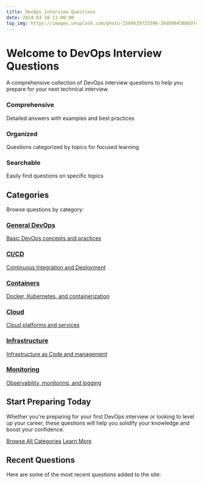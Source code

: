 ```yaml
---
title: DevOps Interview Questions
date: 2024-03-18 11:00:00
top_img: https://images.unsplash.com/photo-1504639725590-34d0984388bd?q=80&w=1974&auto=format&fit=crop
---
```


<div class="home-header">
  <h1>Welcome to DevOps Interview Questions</h1>
  <p class="subtitle">A comprehensive collection of DevOps interview questions to help you prepare for your next technical interview.</p>
</div>

<div class="features-section">
  <div class="feature">
    <i class="fas fa-book"></i>
    <h3>Comprehensive</h3>
    <p>Detailed answers with examples and best practices</p>
  </div>
  <div class="feature">
    <i class="fas fa-tags"></i>
    <h3>Organized</h3>
    <p>Questions categorized by topics for focused learning</p>
  </div>
  <div class="feature">
    <i class="fas fa-search"></i>
    <h3>Searchable</h3>
    <p>Easily find questions on specific topics</p>
  </div>
</div>

## Categories

Browse questions by category:

<div class="categories-grid">
  <a href="/categories/general/" class="category-card">
    <div class="category-icon"><i class="fas fa-cogs"></i></div>
    <h3>General DevOps</h3>
    <p>Basic DevOps concepts and practices</p>
  </a>
  <a href="/categories/ci-cd/" class="category-card">
    <div class="category-icon"><i class="fas fa-sync"></i></div>
    <h3>CI/CD</h3>
    <p>Continuous Integration and Deployment</p>
  </a>
  <a href="/categories/containers/" class="category-card">
    <div class="category-icon"><i class="fas fa-cubes"></i></div>
    <h3>Containers</h3>
    <p>Docker, Kubernetes, and containerization</p>
  </a>
  <a href="/categories/cloud/" class="category-card">
    <div class="category-icon"><i class="fas fa-cloud"></i></div>
    <h3>Cloud</h3>
    <p>Cloud platforms and services</p>
  </a>
  <a href="/categories/infrastructure/" class="category-card">
    <div class="category-icon"><i class="fas fa-server"></i></div>
    <h3>Infrastructure</h3>
    <p>Infrastructure as Code and management</p>
  </a>
  <a href="/categories/monitoring/" class="category-card">
    <div class="category-icon"><i class="fas fa-chart-line"></i></div>
    <h3>Monitoring</h3>
    <p>Observability, monitoring, and logging</p>
  </a>
</div>

## Start Preparing Today

Whether you're preparing for your first DevOps interview or looking to level up your career, these questions will help you solidify your knowledge and boost your confidence.

<div class="cta-buttons">
  <a href="/categories/" class="btn primary-btn">Browse All Categories</a>
  <a href="/about/" class="btn secondary-btn">Learn More</a>
</div>

## Recent Questions

Here are some of the most recent questions added to the site: 
